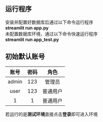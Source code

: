 ## 运行程序
安装并配置好数据库后通过以下命令运行程序\
**streamlit run app.py**\
未配置数据库环境，通过以下命令快速运行程序\
**streamlit run app_test.py**

## 初始默认账号

|  账号   | 密码  |角色|
|:-----:|:---:|:---:|
| admin | 123 |管理员|
| user  | 123 |普通用户|
|   1   |  1  |普通用户|
若运行的是**测试环境**直接点击**登录**即可进入环境
